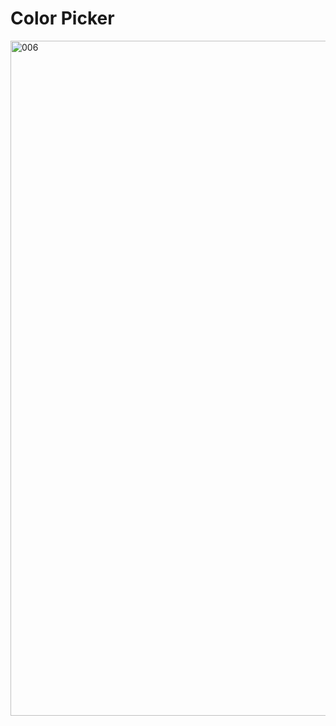 # Color Picker

<img width="1920" height="1080" alt="006" src="https://github.com/user-attachments/assets/222b2a25-6742-4a15-8957-290cb7c27987" />


